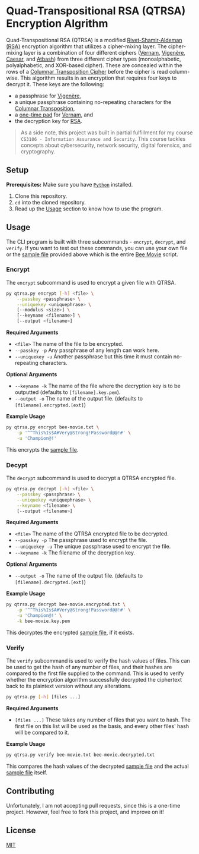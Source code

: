 # Quad-Transpositional RSA (QTRSA) Encryption Algrithm

Quad-Transpositional RSA (QTRSA) is a modified [Rivet-Shamir-Aldeman (RSA)](https://en.wikipedia.org/wiki/RSA_(cryptosystem)) encryption algorithm that utilizes a cipher-mixing layer. The cipher-mixing layer is a combination of four different ciphers ([Vernam](https://www.cryptomuseum.com/crypto/vernam.htm), [Vigenère](https://en.wikipedia.org/wiki/Vigen%C3%A8re_cipher), [Caesar](https://en.wikipedia.org/wiki/Caesar_cipher), and [Atbash](https://en.wikipedia.org/wiki/Atbash)) from three different cipher types (monoalphabetic, polyalphabetic, and XOR-based cipher). These are concealed within the rows of a [Columnar Transposition Cipher](https://en.wikipedia.org/wiki/Transposition_cipher#Columnar_transposition) before the cipher is read column-wise. This algorithm results in an encryption that requires four keys to decrypt it. These keys are the following: 
- a passphrase for [Vigenère](https://en.wikipedia.org/wiki/Vigen%C3%A8re_cipher), 
- a unique passphrase containing no-repeating characters for the [Columnar Transposition](https://en.wikipedia.org/wiki/Vigen%C3%A8re_cipher), 
- a [one-time pad](https://en.wikipedia.org/wiki/One-time_pad) for [Vernam](https://www.cryptomuseum.com/crypto/vernam.htm), and 
- the decryption key for [RSA](https://en.wikipedia.org/wiki/RSA_(cryptosystem)).

> As a side note, this project was built in partial fulfillment for my course `CS3106 - Information Assurance and Security`. This course tackles concepts about cybersecurity, network security, digital forensics, and cryptography.

## Setup
**Prerequisites:** Make sure you have [`Python`](https://www.python.org/downloads/) installed.
1. Clone this repository.
2. `cd` into the cloned repository.
3. Read up the [Usage](https://github.com/LaplaceXD/QTRSA?tab=readme-ov-file#usage) section to know how to use the program. 

## Usage
The CLI program is built with three subcommands - `encrypt`, `decrypt`, and `verify`. If you want to test out these commands, you can use your own file or the [sample file](https://github.com/LaplaceXD/QTRSA/blob/master/bee-movie.txt) provided above which is the entire [Bee Movie](https://en.wikipedia.org/wiki/Bee_Movie) script.

### Encrypt
The `encrypt` subcommand is used to encrypt a given file with QTRSA.

```bash
py qtrsa.py encrypt [-h] <file> \
    --passkey <passphrase> \
    --uniquekey <uniquephrase> \
    [--modulus <size>] \
    [--keyname <filename>] \
    [--output <filename>]
```

**Required Arguments**
- `<file>`  The name of the file to be encrypted. 
- `--passkey -p` Any passphrase of any length can work here. 
- `--uniquekey -u`  Another passphrase but this time it must contain no-repeating characters.

**Optional Arguments**
- `--keyname -k`  The name of the file where the decryption key is to be outputted (defaults to `[filename].key.pem`).
- `--output -o`  The name of the output file. (defaults to `[filename].encrypted.[ext]`)

**Example Usage**

```bash
py qtrsa.py encrypt bee-movie.txt \
    -p '^^This%Is$A#Very@Strong!Password@@!#' \
    -u 'Champion@!'
```

This encrypts the [sample file](https://github.com/LaplaceXD/QTRSA/blob/master/bee-movie.txt).

### Decypt
The `decrypt` subcommand is used to decrypt a QTRSA encrypted file.

```bash
py qtrsa.py decrypt [-h] <file> \
    --passkey <passphrase> \
    --uniquekey <uniquephrase> \
    --keyname <filename> \
    [--output <filename>]
```

**Required Arguments**
- `<file>`  The name of the QTRSA encrypted file to be decrypted. 
- `--passkey -p` The passphrase used to encrypt the file. 
- `--uniquekey -u`  The unique passphrase used to encrypt the file.
- `--keyname -k`  The filename of the decryption key.

**Optional Arguments**
- `--output -o`  The name of the output file. (defaults to `[filename].decrypted.[ext]`)

**Example Usage**

```bash
py qtrsa.py decrypt bee-movie.encrypted.txt \
    -p '^^This%Is$A#Very@Strong!Password@@!#' \
    -u 'Champion@!' \
    -k bee-movie.key.pem
```

This decryptes the encrypted [sample file](https://github.com/LaplaceXD/QTRSA/blob/master/bee-movie.txt), if it exists.

### Verify
The `verify` subcommand is used to verify the hash values of files. This can be used to get the hash of any number of files, and their hashes are compared to the first file supplied to the command. This is used to verify whether the encryption algorithm successfully decrypted the ciphertext back to its plaintext version without any alterations.

```bash
py qtrsa.py [-h] [files ...]
```
**Required Arguments**
- `[files ...]` These takes any number of files that you want to hash. The first file on this list will be used as the basis, and every other files' hash will be compared to it.

**Example Usage**

```bash
py qtrsa.py verify bee-movie.txt bee-movie.decrypted.txt
```

This compares the hash values of the decrypted [sample file](https://github.com/LaplaceXD/QTRSA/blob/master/bee-movie.txt) and the actual [sample file](https://github.com/LaplaceXD/QTRSA/blob/master/bee-movie.txt) itself.

## Contributing

Unfortunately, I am not accepting pull requests, since this is a one-time project. However, feel free to fork this project, and improve on it!

## License

[MIT](https://github.com/LaplaceXD/QTRSA/blob/master/LICENSE)